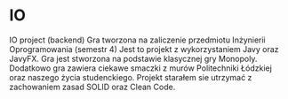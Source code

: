 # IO
 IO project (backend)
 Gra tworzona na zaliczenie przedmiotu Inżynierii Oprogramowania (semestr 4) 
 Jest to projekt z wykorzystaniem Javy oraz JavyFX.
 Gra jest stworzona na podstawie klasycznej gry Monopoly. Dodatkowo gra
 zawiera ciekawe smaczki z murów Politechniki Łódzkiej oraz naszego życia studenckiego.
 Projekt starałem sie utrzymać z zachowaniem zasad SOLID oraz Clean Code.
